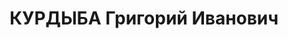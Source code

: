 ---
title: КУРДЫБА Григорий Иванович
description: в 1929–1931 г. директор библиотеки Томского университета
---